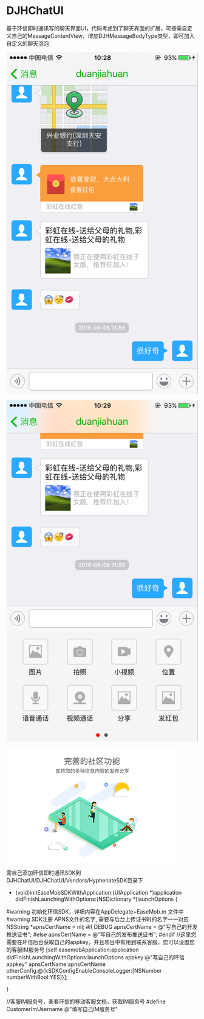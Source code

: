 # DJHChatUI
基于环信即时通讯写的聊天界面UI，代码考虑到了聊天界面的扩展，可按需自定义自己的MessageContentView，增加DJHMessageBodyType类型，即可加入自定义的聊天泡泡

 ![image](https://github.com/DuanJiaHuan/DJHChatUI/blob/master/8C932C3529D7443984AA852BE47566DD.png)
 
 ![image](https://github.com/DuanJiaHuan/DJHChatUI/blob/master/AAD1CED3E6C06C2F650783A1D0421049.png)
 
 ![image](https://github.com/DuanJiaHuan/DJHChatUI/blob/master/2.png)


需自己添加环信即时通讯SDK到DJHChatUI/DJHChatUI/Vendors/HyphenateSDK目录下

- (void)initEaseMobSDKWithApplication:(UIApplication *)application didFinishLaunchingWithOptions:(NSDictionary *)launchOptions
{

#warning 初始化环信SDK，详细内容在AppDelegate+EaseMob.m 文件中
#warning SDK注册 APNS文件的名字, 需要与后台上传证书时的名字一一对应
    NSString *apnsCertName = nil;
#if DEBUG
    apnsCertName = @"写自己的开发推送证书";
#else
    apnsCertName = @"写自己的发布推送证书";
#endif
    //这里您需要在环信后台获取自己的appkey，并且项目中有用到联系客服，您可以设置您的客服IM服务号
    [self easemobApplication:application didFinishLaunchingWithOptions:launchOptions appkey:@"写自己的环信appkey" apnsCertName:apnsCertName otherConfig:@{kSDKConfigEnableConsoleLogger:[NSNumber numberWithBool:YES]}];
    
}

 //客服IM服务号，查看环信的移动客服文档，获取IM服务号
 #define CustomerImUsername @"填写自己IM服务号"

